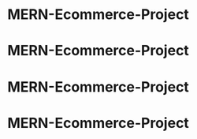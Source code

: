 # MERN-Ecommerce-Project
# MERN-Ecommerce-Project
# MERN-Ecommerce-Project
# MERN-Ecommerce-Project
